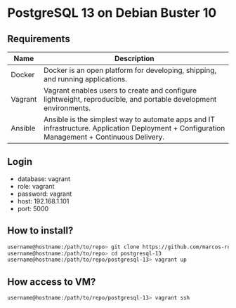 # PostgreSQL 13 on Debian Buster 10
## Requirements
| Name    | Description                                                                                                                                 |
|---------|---------------------------------------------------------------------------------------------------------------------------------------------|
| Docker  | Docker is an open platform for developing, shipping, and running applications.                                                              |
| Vagrant | Vagrant enables users to create and configure lightweight, reproducible, and portable development environments.                             |
| Ansible | Ansible is the simplest way to automate apps and IT infrastructure. Application Deployment + Configuration Management + Continuous Delivery.|

## Login

* database: vagrant
* role: vagrant
* password: vagrant
* host: 192.168.1.101
* port: 5000

## How to install?
```bash
username@hostname:/path/to/repo> git clone https://github.com/marcos-ro/postgresql-13
username@hostname:/path/to/repo> cd postgresql-13
username@hostname:/path/to/repo/postgresql-13> vagrant up
```

## How access to VM?
```bash
username@hostname:/path/to/repo/postgresql-13> vagrant ssh
```
